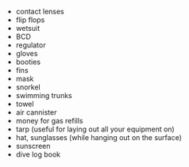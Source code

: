 - contact lenses
- flip flops
- wetsuit
- BCD
- regulator
- gloves
- booties
- fins
- mask
- snorkel
- swimming trunks
- towel
- air cannister
- money for gas refills
- tarp (useful for laying out all your equipment on)
- hat, sunglasses (while hanging out on the surface)
- sunscreen
- dive log book